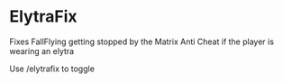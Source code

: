 # ElytraFix

Fixes FallFlying getting stopped by the Matrix Anti Cheat if the player is wearing an elytra

Use /elytrafix to toggle 
